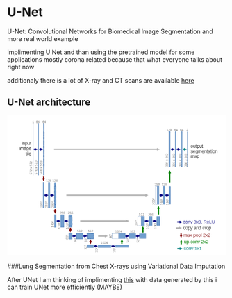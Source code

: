 # U-Net
U-Net: Convolutional Networks for Biomedical Image Segmentation and more real world example 

implimenting U Net and than using the pretrained model for some applications 
mostly corona related because that what everyone talks about right now 

additionaly there is a lot of X-ray and CT scans are available [here](https://academictorrents.com/download/136ffddd0959108becb2b3a86630bec049fcb0ff.torrent)

## U-Net architecture
![UNet arch](./docs/UNet_arch.png)


###Lung Segmentation from Chest X-rays using Variational Data Imputation

After UNet I am thinking of implimenting [this](https://arxiv.org/pdf/2005.10052.pdf)
with data generated by this i can train UNet more efficiently (MAYBE)


